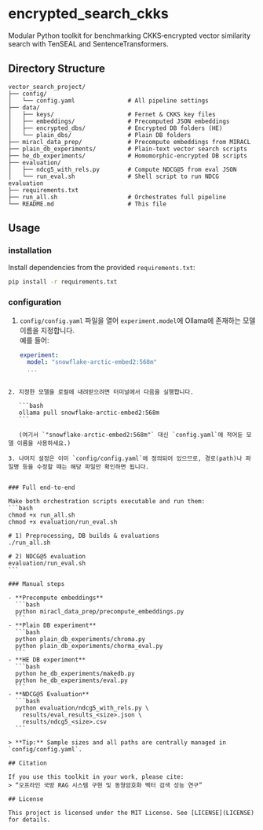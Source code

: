# encrypted_search_ckks  
Modular Python toolkit for benchmarking CKKS‑encrypted vector similarity search with TenSEAL and SentenceTransformers.  

## Directory Structure  
```
vector_search_project/
├── config/
│   └── config.yaml               # All pipeline settings
├── data/
│   ├── keys/                     # Fernet & CKKS key files
│   ├── embeddings/               # Precomputed JSON embeddings
│   ├── encrypted_dbs/            # Encrypted DB folders (HE)
│   └── plain_dbs/                # Plain DB folders
├── miracl_data_prep/             # Precompute embeddings from MIRACL
├── plain_db_experiments/         # Plain-text vector search scripts
├── he_db_experiments/            # Homomorphic-encrypted DB scripts
├── evaluation/
│   ├── ndcg5_with_rels.py        # Compute NDCG@5 from eval JSON
│   └── run_eval.sh               # Shell script to run NDCG evaluation
├── requirements.txt
├── run_all.sh                    # Orchestrates full pipeline
└── README.md                     # This file
```



## Usage

### installation

Install dependencies from the provided `requirements.txt`:
```bash
pip install -r requirements.txt
```



### configuration

1. `config/config.yaml` 파일을 열어 `experiment.model`에 Ollama에 존재하는 모델 이름을 지정합니다.  
   예를 들어:
   ```yaml
   experiment:
     model: "snowflake-arctic-embed2:568m"
     ...
````

2. 지정한 모델을 로컬에 내려받으려면 터미널에서 다음을 실행합니다.

   ```bash
   ollama pull snowflake-arctic-embed2:568m
   ```

   (여기서 `"snowflake-arctic-embed2:568m"` 대신 `config.yaml`에 적어둔 모델 이름을 사용하세요.)

3. 나머지 설정은 이미 `config/config.yaml`에 정의되어 있으므로, 경로(path)나 파일명 등을 수정할 때는 해당 파일만 확인하면 됩니다.


### Full end-to-end

Make both orchestration scripts executable and run them:
```bash
chmod +x run_all.sh
chmod +x evaluation/run_eval.sh

# 1) Preprocessing, DB builds & evaluations
./run_all.sh

# 2) NDCG@5 evaluation
evaluation/run_eval.sh
```

### Manual steps

- **Precompute embeddings**
  ```bash
  python miracl_data_prep/precompute_embeddings.py
  ```
- **Plain DB experiment**
  ```bash
  python plain_db_experiments/chroma.py
  python plain_db_experiments/chorma_eval.py
  ```
- **HE DB experiment**
  ```bash
  python he_db_experiments/makedb.py
  python he_db_experiments/eval.py
  ```
- **NDCG@5 Evaluation**
  ```bash
  python evaluation/ndcg5_with_rels.py \
    results/eval_results_<size>.json \
    results/ndcg5_<size>.csv
  ```

> **Tip:** Sample sizes and all paths are centrally managed in `config/config.yaml`.  

## Citation

If you use this toolkit in your work, please cite:  
> “오프라인 국방 RAG 시스템 구현 및 동형암호화 벡터 검색 성능 연구”

## License

This project is licensed under the MIT License. See [LICENSE](LICENSE) for details.
